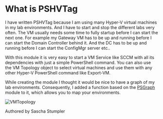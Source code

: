 # What is PSHVTag

I have written PSHVTag because I am using many Hyper-V virtual machines in my lab environments. And I have to start and stop the different labs very often. The VM usually needs some time to fully startup before I can start the next one. For example my Gateway VM has to be up and running before I can start the Domain Controller behind it. And the DC has to be up and running before I can start the ConfigMgr server etc..

With this module it is very easy to start a VM Service like SCCM with all its dependencies with just a simple PowerShell command.
You can also use the VM Topology object to select virtual machines and use them with any other Hyper-V PowerShell command like Export-VM.

While creating the module I thought it would be nice to have a graph of my lab environments. Consequently, I added a function based on the [PSGraph](https://github.com/KevinMarquette/PSGraph) module to it, which allows you to map your environments.

![VMTopology](/images/VMTopology.png)

Authored by Sascha Stumpler
